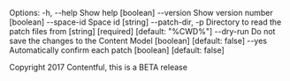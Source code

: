 Options:
  -h, --help       Show help                                           [boolean]
  --version        Show version number                                 [boolean]
  --space-id       Space id                                             [string]
  --patch-dir, -p  Directory to read the patch files from
            [string] [required] [default: "%CWD%"]
  --dry-run        Do not save the changes to the Content Model
                                                      [boolean] [default: false]
  --yes            Automatically confirm each patch   [boolean] [default: false]

Copyright 2017 Contentful, this is a BETA release
